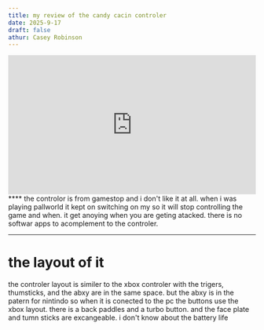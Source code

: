 ```yaml
---
title: my review of the candy cacin controler
date: 2025-9-17
draft: false
athur: Casey Robinson
---
```

<div style="position:relative; padding-bottom:56.25%; height:0; overflow:hidden;">
  <iframe src="https://www.youtube.com/embed/VIDEO_ID"
      style="position:absolute; top:0; left:0; width:100%; height:100%; border:0;"
      allowfullscreen>
  </iframe>
</div>
****
the controlor is from gamestop and i don't like it at all. when i was playing pallworld it kept on switching on my so it will stop controlling the game and when. it get anoying when you are geting atacked. there is no softwar apps to acomplement to the controler. 

---
# the layout of it 
the controler layout is similer to the xbox controler with the trigers, thumsticks, and the abxy are in the same space. but the abxy is in the patern for nintindo so when it is conected to the pc the buttons use the xbox layout. there is a back paddles and a turbo button. and the face plate and tumn sticks are excangeable. i don't know about the battery life
